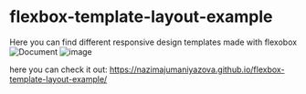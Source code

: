 # flexbox-template-layout-example
Here you can find different responsive design templates made with flexobox
![Document](https://user-images.githubusercontent.com/85680325/160053213-e01b9e9b-d5be-465f-8758-217b8369c903.png)
![image](https://user-images.githubusercontent.com/85680325/160053236-890a6ccf-7d67-45d5-91fb-4e8607c021e6.png)


here you can check it out: https://nazimajumaniyazova.github.io/flexbox-template-layout-example/
